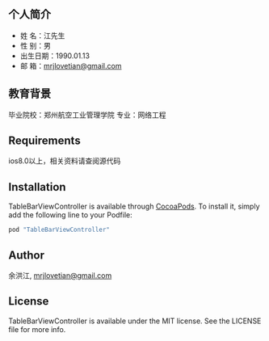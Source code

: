 ## 个人简介

* 姓 名：江先生
* 性 别：男
* 出生日期：1990.01.13
* 邮 箱：mrjlovetian@gmail.com

## 教育背景
毕业院校：郑州航空工业管理学院
专业：网络工程


## Requirements
ios8.0以上，相关资料请查阅源代码
## Installation

TableBarViewController is available through [CocoaPods](http://cocoapods.org). To install
it, simply add the following line to your Podfile:

```ruby
pod "TableBarViewController"
```

## Author

余洪江, mrjlovetian@gmail.com

## License

TableBarViewController is available under the MIT license. See the LICENSE file for more info.


